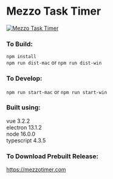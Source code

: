 # Mezzo Task Timer

[![Mezzo Task Timer](https://mezzotimer.com/images/mezzo.png)](https://mezzotimer.com)

### To Build:  

`npm install`  
`npm run dist-mac` or `npm run dist-win`  

### To Develop:
  
`npm run start-mac` or  `npm run start-win` 

### Built using:
vue 3.2.2  
electron 13.1.2  
node 16.0.0  
typescript 4.3.5


### To Download Prebuilt Release:
https://mezzotimer.com
